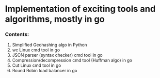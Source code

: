 # Implementation of exciting tools and algorithms, mostly in go

### Contents:
1. Simplified Geohashing algo in Python
2. wc Linux cmd tool in go
3. JSON parser (syntax checker) cmd tool in go
4. Compression/decompression cmd tool (Huffman algo) in go
5. Cut Linux cmd tool in go
6. Round Robin load balancer in go
